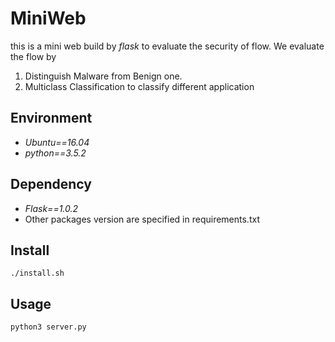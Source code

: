 # MiniWeb
this is a mini web build by *flask*
to evaluate the security of flow.
We evaluate the flow by
1. Distinguish Malware from Benign one.
2. Multiclass Classification to classify different application

## Environment
- *Ubuntu==16.04* 
- *python==3.5.2*

## Dependency
- *Flask==1.0.2*
- Other packages version are specified in requirements.txt


## Install
`./install.sh`

## Usage
`python3 server.py`
